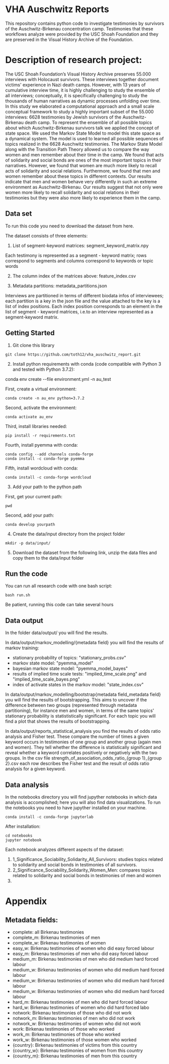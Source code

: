# VHA Auschwitz Reports

This repository contains python code to investigate testimonies by survivors of the Auschwitz-Birkenau concentration camp. Testimonies that these workflows analyze were provided by the USC Shoah Foundation and they are preserved in the Visual History Archive of the Foundation.

# Description of research project:

The USC Shoah Foundation’s Visual History Archive preserves 55.000 interviews with Holocaust survivors. These interviews together document victims' experience in Nazi death camps. However, with 13 years of cumulative interview time, it is highly challenging to study the ensemble of all interviews; conceptually, it is specifically challenging to study the thousands of human narratives as dynamic processes unfolding over time. In this study we elaborated a computational approach and a small scale conceptual framework to study a highly important subset of the 55.000 interviews: 6628 testimonies by Jewish survivors of the Auschwitz-Birkenau death camp. To represent the ensemble of all possible topics about which Auschwitz-Birkenau survivors talk we applied the concept of state space. We used the Markov State Model to model this state space as a dynamical system. The model is used to learned all possible sequences of topics realized in the 6628 Auschwitz testimonies. The Markov State Model along with the Transition Path Theory allowed us to compare the way women and men remember about their time in the camp. We found that acts of solidarity and social bonds are ones of the most important topics in their narratives. However, we found that women are much more likely to recall acts of solidarity and social relations. Furthermore, we found that men and women remember about these topics in different contexts. Our results indicate that men and women behave very differently in such an extreme environment as Auschwitz-Birkenau. Our results suggest that not only were women more likely to recall solidarity and social relations in their testimonies but they were also more likely to experience them in the camp.


## Data set

To run this code you need to download the dataset from here.

The dataset consists of three elements:
1. List of segment-keyword matrices: segment_keyword_matrix.npy

Each testimony is represented as a segment - keyword matrix; rows correspond to segments and columns correspond to keywords or topic words

2. The column index of the matrices above: feature_index.csv

3. Metadata partitions: metadata_partitions.json

Interviews are partitioned in terms of different biodata infos of interviewees; each partition is a key in the json file and the value attached to the key is a list of index positions. Each index position corresponds to an element in the list of segment - keyword matrices, i.e.to an interview represented as a segment-keyword matrix.


## Getting Started


1. Git clone this library

```
git clone https://github.com/toth12/vha_auschwitz_report.git
```

2. Install python requirements with conda (code compatible with Python 3 and tested with Python 3.7.2):

conda env create --file environment.yml -n au_test

First, create a virtual environment:
```
conda create -n au_env python=3.7.2
```

Second, activate the environment:

```
conda activate au_env
```

Third, install libraries needed:

```
pip install -r requirements.txt
```

Fourth, install pyemma with conda:

```
conda config --add channels conda-forge
conda install -c conda-forge pyemma
```

Fifth, install wordcloud with conda:

```
conda install -c conda-forge wordcloud
```

3. Add your path to the python path

First, get your current path:

```
pwd
```

Second, add your path:

```
conda develop yourpath
```

4. Create the data/input directory from the project folder
```
mkdir -p data/input/
```

5. Download the dataset from the following link, unzip the data files and copy them to the data/input folder

## Run the code

You can run all research code with one bash script:

```
bash run.sh
```

Be patient, running this code can take several hours

## Data output

In the folder data/output/ you will find the results. 

In data/output/markov_modelling/{metadata field} you will find the results of markov training:

- stationary probability of topics: "stationary_probs.csv"
- markov state model: "pyemma_model"
- bayesian markov state model: "pyemma_model_bayes"
- results of implied time scale tests: "implied_time_scale.png" and "implied_time_scale_bayes.png"
- index of activate states in the markov model: "state_index.csv"

In data/output/markov_modelling/bootstrap{metadata field_metadata field} you will find the results of bootstrapping. This aims to uncover if the difference between two groups (represented through metadata partitioning), for instance men and women, in terms of the same topics' stationary probability is statististically significant. For each topic you will find a plot that shows the results of bootstrapping. 

In data/output/reports_statistical_analysis you  find the results of odds ratio analysis and Fisher test. These compare the number of times a given keyword occurs in testimonies of one group and another group (again men and women). They tell whether the difference is statistically significant and reveal whether a keyword correlates positively or negatively with the two groups. In the csv file strength_of_association_odds_ratio_{group 1}_{group 2}.csv each row describes the Fisher test and the result of odds ratio analysis for a given keyword.

## Data analysis

In the notebooks directory you will find jupyther notebooks in which data analysis is accomplished; here you will also find data visualizations. To run the notebooks you need to have jupyther installed on your machine. 


```
conda install -c conda-forge jupyterlab
```


After installation:


```
cd notebooks
jupyter notebook
```

Each notebook analyzes different aspects of the dataset:
1. 1_Significance_Sociability_Solidarity_All_Survivors: studies topics related to solidarity and social bonds in testimonies of all survivors.
2. 2_Significance_Sociability_Solidarity_Women_Men: compares topics related to solidarity and social bonds in testimonies of men and women
3. 

# Appendix

## Metadata fields:

* complete: all Birkenau testimonies
* complete_m: Birkenau testimonies of men
* complete_w: Birkenau testimonies of women
* easy_w: Birkenau testimonies of women who did easy forced labour
* easy_m: Birkenau testimonies of men who did easy forced labour
* medium_m: Birkenau testimonies of men who did medium hard forced labour
* medium_w: Birkenau testimonies of women who did medium hard forced labour
* medium_w: Birkenau testimonies of women who did medium hard forced labour
* medium_w: Birkenau testimonies of women who did medium hard forced labour
* hard_m: Birkenau testimonies of men who did  hard forced labour
* hard_w: Birkenau testimonies of women who did  hard forced labo
* notwork: Birkenau testimonies of those who did not work
* notwork_m: Birkenau testimonies of men who did not work
* notwork_w: Birkenau testimonies of women who did not work
* work: Birkenau testimonies of those who worked
* work_m: Birkenau testimonies of those who worked
* work_w: Birkenau testimonies of those women who worked
* {country}: Birkenau testimonies of victims from this country
* {country_w}: Birkenau testimonies of women from this country
* {country_m}: Birkenau testimonies of men from this country


